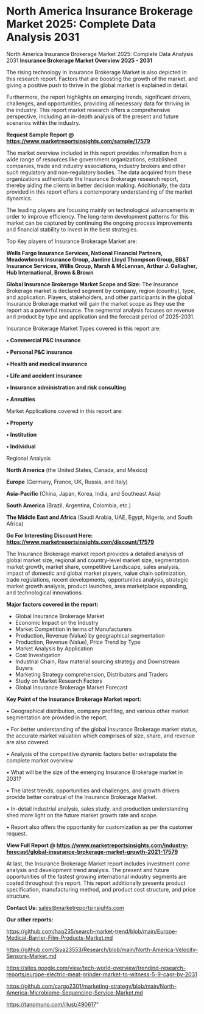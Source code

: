 # North America Insurance Brokerage Market 2025: Complete Data Analysis 2031
North America Insurance Brokerage Market 2025: Complete Data Analysis 2031
<Strong> Insurance Brokerage Market Overview 2025 - 2031</strong>

The rising technology in Insurance Brokerage Market is also depicted in this research report. Factors that are boosting the growth of the market, and giving a positive push to thrive in the global market is explained in detail.

Furthermore, the report highlights on emerging trends, significant drivers, challenges, and opportunities, providing all necessary data for thriving in the industry. This report market research offers a comprehensive perspective, including an in-depth analysis of the present and future scenarios within the industry.

<strong>Request Sample Report @ <a href=https://www.marketreportsinsights.com/sample/17579>https://www.marketreportsinsights.com/sample/17579</a></strong>

The market overview included in this report provides information from a wide range of resources like government organizations, established companies, trade and industry associations, industry brokers and other such regulatory and non-regulatory bodies. The data acquired from these organizations authenticate the Insurance Brokerage research report, thereby aiding the clients in better decision making. Additionally, the data provided in this report offers a contemporary understanding of the market dynamics.

The leading players are focusing mainly on technological advancements in order to improve efficiency. The long-term development patterns for this market can be captured by continuing the ongoing process improvements and financial stability to invest in the best strategies.

Top Key players of Insurance Brokerage Market are:

<strong>Wells Fargo Insurance Services, National Financial Partners, Meadowbrook Insurance Group, Jardine Lloyd Thompson Group, BB&T Insurance Services, Willis Group, Marsh & McLennan, Arthur J. Gallagher, Hub International, Brown & Brown</strong>

<strong><b>Global Insurance Brokerage Market Scope and Size:</b></strong>
The Insurance Brokerage market is declared segment by company, region (country), type, and application. Players, stakeholders, and other participants in the global Insurance Brokerage market will gain the market scope as they use the report as a powerful resource. The segmental analysis focuses on revenue and product by type and application and the forecast period of 2025-2031.

Insurance Brokerage Market Types covered in this report are:

<strong>• Commercial P&C insurance

• Personal P&C insurance

• Health and medical insurance

• Life and accident insurance

• Insurance administration and risk consulting

• Annuities</strong>

Market Applications covered in this report are:

<strong>• Property

• Institution

• Individual</strong> 

Regional Analysis

<strong>North America</strong> (the United States, Canada, and Mexico)

<strong>Europe</strong> (Germany, France, UK, Russia, and Italy)

<strong>Asia-Pacific</strong> (China, Japan, Korea, India, and Southeast Asia)

<strong>South America</strong> (Brazil, Argentina, Colombia, etc.)

<strong>The Middle East and Africa</strong> (Saudi Arabia, UAE, Egypt, Nigeria, and South Africa)

<strong>Go For Interesting Discount Here: <a href=https://www.marketreportsinsights.com/discount/17579>https://www.marketreportsinsights.com/discount/17579</a></strong>

The Insurance Brokerage market report provides a detailed analysis of global market size, regional and country-level market size, segmentation market growth, market share, competitive Landscape, sales analysis, impact of domestic and global market players, value chain optimization, trade regulations, recent developments, opportunities analysis, strategic market growth analysis, product launches, area marketplace expanding, and technological innovations.

<strong><b>Major factors covered in the report:</b></strong>
<ul>
  <li>Global Insurance Brokerage Market </li>
  <li>Economic Impact on the Industry</li>
  <li>Market Competition in terms of Manufacturers</li>
  <li>Production, Revenue (Value) by geographical segmentation</li>
  <li>Production, Revenue (Value), Price Trend by Type</li>
  <li>Market Analysis by Application</li>
  <li>Cost Investigation</li>
  <li>Industrial Chain, Raw material sourcing strategy and Downstream Buyers</li>
  <li>Marketing Strategy comprehension, Distributors and Traders</li>
  <li>Study on Market Research Factors</li>
  <li>Global Insurance Brokerage Market Forecast</li>
</ul>

<strong><b>Key Point of the Insurance Brokerage Market report:</b></strong>

• Geographical distribution, company profiling, and various other market segmentation are provided in the report.

• For better understanding of the global Insurance Brokerage market status, the accurate market valuation which comprises of size, share, and revenue are also covered.

• Analysis of the competitive dynamic factors better extrapolate the complete market overview

• What will be the size of the emerging Insurance Brokerage market in 2031?

• The latest trends, opportunities and challenges, and growth drivers provide better construal of the Insurance Brokerage Market.

• In-detail industrial analysis, sales study, and production understanding shed more light on the future market growth rate and scope.

• Report also offers the opportunity for customization as per the customer request.

<strong><b>View Full Report @ <a href=https://www.marketreportsinsights.com/industry-forecast/global-insurance-brokerage-market-growth-2021-17579>https://www.marketreportsinsights.com/industry-forecast/global-insurance-brokerage-market-growth-2021-17579</a></b></strong>


At last, the Insurance Brokerage Market report includes investment come analysis and development trend analysis. The present and future opportunities of the fastest growing international industry segments are coated throughout this report. This report additionally presents product specification, manufacturing method, and product cost structure, and price structure.

<strong>Contact Us:</strong>
sales@marketreportsinsights.com

<strong>Our other reports:</strong>

<a href=https://github.com/haq235/search-market-trend/blob/main/Europe-Medical-Barrier-Film-Products-Market.md>https://github.com/haq235/search-market-trend/blob/main/Europe-Medical-Barrier-Film-Products-Market.md</a>

<a href=https://github.com/Siya23553/Research/blob/main/North-America-Velocity-Sensors-Market.md>https://github.com/Siya23553/Research/blob/main/North-America-Velocity-Sensors-Market.md</a>

<a href=https://sites.google.com/view/tech-world-overview/trendind-research-reports/europe-electric-meat-grinder-market-to-witness-5-9-cagr-by-2031>https://sites.google.com/view/tech-world-overview/trendind-research-reports/europe-electric-meat-grinder-market-to-witness-5-9-cagr-by-2031</a>

<a href=https://github.com/cargo2301/marketing-strategy/blob/main/North-America-Microbiome-Sequencing-Service-Market.md>https://github.com/cargo2301/marketing-strategy/blob/main/North-America-Microbiome-Sequencing-Service-Market.md</a>

<a href=https://tanomuno.com/illust/490617>https://tanomuno.com/illust/490617</a>"
